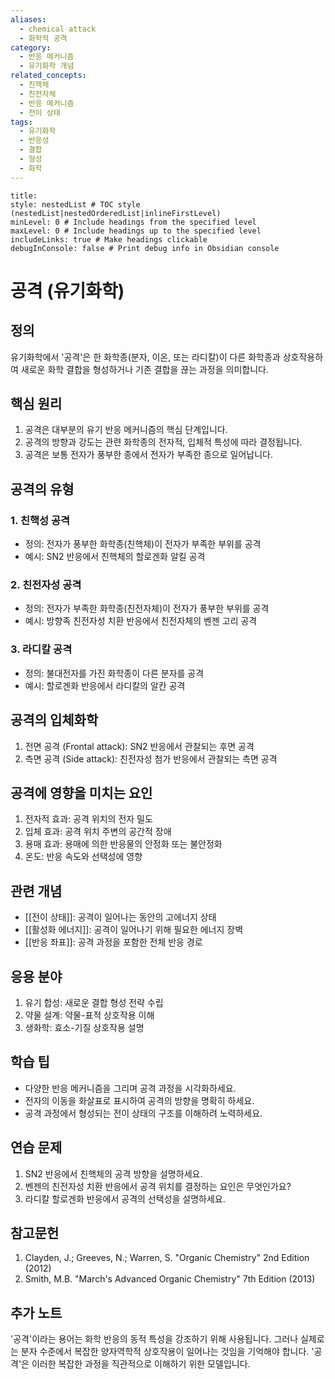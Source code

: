 ```yaml
---
aliases:
  - chemical attack
  - 화학적 공격
category:
  - 반응 메커니즘
  - 유기화학 개념
related_concepts:
  - 친핵체
  - 친전자체
  - 반응 메커니즘
  - 전이 상태
tags:
  - 유기화학
  - 반응성
  - 결합
  - 형성
  - 화학
---
```


```table-of-contents
title: 
style: nestedList # TOC style (nestedList|nestedOrderedList|inlineFirstLevel)
minLevel: 0 # Include headings from the specified level
maxLevel: 0 # Include headings up to the specified level
includeLinks: true # Make headings clickable
debugInConsole: false # Print debug info in Obsidian console
```
# 공격 (유기화학)

## 정의
유기화학에서 '공격'은 한 화학종(분자, 이온, 또는 라디칼)이 다른 화학종과 상호작용하여 새로운 화학 결합을 형성하거나 기존 결합을 끊는 과정을 의미합니다.

## 핵심 원리
1. 공격은 대부분의 유기 반응 메커니즘의 핵심 단계입니다.
2. 공격의 방향과 강도는 관련 화학종의 전자적, 입체적 특성에 따라 결정됩니다.
3. 공격은 보통 전자가 풍부한 종에서 전자가 부족한 종으로 일어납니다.

## 공격의 유형

### 1. 친핵성 공격
- 정의: 전자가 풍부한 화학종(친핵체)이 전자가 부족한 부위를 공격
- 예시: SN2 반응에서 친핵체의 할로겐화 알킬 공격

### 2. 친전자성 공격
- 정의: 전자가 부족한 화학종(친전자체)이 전자가 풍부한 부위를 공격
- 예시: 방향족 친전자성 치환 반응에서 친전자체의 벤젠 고리 공격

### 3. 라디칼 공격
- 정의: 불대전자를 가진 화학종이 다른 분자를 공격
- 예시: 할로겐화 반응에서 라디칼의 알칸 공격

## 공격의 입체화학
1. 전면 공격 (Frontal attack): SN2 반응에서 관찰되는 후면 공격
2. 측면 공격 (Side attack): 친전자성 첨가 반응에서 관찰되는 측면 공격

## 공격에 영향을 미치는 요인
1. 전자적 효과: 공격 위치의 전자 밀도
2. 입체 효과: 공격 위치 주변의 공간적 장애
3. 용매 효과: 용매에 의한 반응물의 안정화 또는 불안정화
4. 온도: 반응 속도와 선택성에 영향

## 관련 개념
- [[전이 상태]]: 공격이 일어나는 동안의 고에너지 상태
- [[활성화 에너지]]: 공격이 일어나기 위해 필요한 에너지 장벽
- [[반응 좌표]]: 공격 과정을 포함한 전체 반응 경로

## 응용 분야
1. 유기 합성: 새로운 결합 형성 전략 수립
2. 약물 설계: 약물-표적 상호작용 이해
3. 생화학: 효소-기질 상호작용 설명

## 학습 팁
- 다양한 반응 메커니즘을 그리며 공격 과정을 시각화하세요.
- 전자의 이동을 화살표로 표시하여 공격의 방향을 명확히 하세요.
- 공격 과정에서 형성되는 전이 상태의 구조를 이해하려 노력하세요.

## 연습 문제
1. SN2 반응에서 친핵체의 공격 방향을 설명하세요.
2. 벤젠의 친전자성 치환 반응에서 공격 위치를 결정하는 요인은 무엇인가요?
3. 라디칼 할로겐화 반응에서 공격의 선택성을 설명하세요.

## 참고문헌
1. Clayden, J.; Greeves, N.; Warren, S. "Organic Chemistry" 2nd Edition (2012)
2. Smith, M.B. "March's Advanced Organic Chemistry" 7th Edition (2013)

## 추가 노트
'공격'이라는 용어는 화학 반응의 동적 특성을 강조하기 위해 사용됩니다. 그러나 실제로는 분자 수준에서 복잡한 양자역학적 상호작용이 일어나는 것임을 기억해야 합니다. '공격'은 이러한 복잡한 과정을 직관적으로 이해하기 위한 모델입니다.